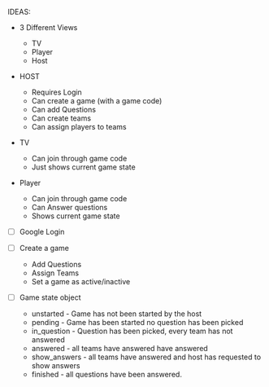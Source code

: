IDEAS:

- 3 Different Views
    - TV
    - Player
    - Host

- HOST
    - Requires Login
    - Can create a game (with a game code)
    - Can add Questions
    - Can create teams
    - Can assign players to teams

- TV
    - Can join through game code
    - Just shows current game state

- Player
    - Can join through game code
    - Can Answer questions
    - Shows current game state


- [ ] Google Login  
- [ ] Create a game
    - Add Questions
    - Assign Teams
    - Set a game as active/inactive


- [ ] Game state object
    - unstarted - Game has not been started by the host
    - pending - Game has been started no question has been picked
    - in_question - Question has been picked, every team has not answered
    - answered - all teams have answered have answered
    - show_answers - all teams have answered and host has requested to show answers
    - finished - all questions have been answered.